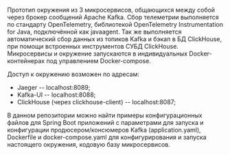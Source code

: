 Прототип окружения из 3 микросервисов, общающихся между собой через брокер сообщений Apache Kafka. Сбор телеметрии
выполняется по стандарту OpenTelemetry, библиотекой OpenTelemetry Instrumentation for Java, подключённой как javaagent.
Так же выполняется автоматический сбор данных из топиков Kafka и бэкап в БД ClickHouse, при помощи встроенных
инструментов СУБД ClickHouse. Микросервисы и окружение запускаются в индивидуальных Docker-контейнерах под управлением
Docker-compose.

Доступ к окружению возможен по адресам:

- Jaeger -- localhost:8089;
- Kafka-UI -- localhost:8088;
- ClickHouse (через clickhouse-client) -- localhost:8087;

В данном репозитории можно найти примеры конфигурационных файлов для Spring Boot приложений с параметрами для запуска и
конфигурации продюсером/консюмеров Kafka (application.yaml), Dockerfile и docker-compose.yaml для конфигурирования и
запуска настоящего окружения, кодовую базу микросервисов. 